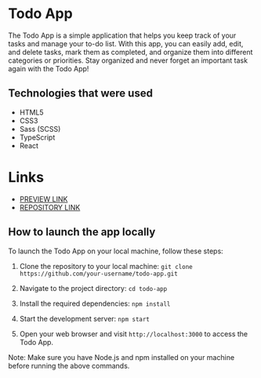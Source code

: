 # Todo App
The Todo App is a simple application that helps you keep track of your tasks and manage your to-do list. With this app, you can easily add, edit, and delete tasks, mark them as completed, and organize them into different categories or priorities. Stay organized and never forget an important task again with the Todo App!

## Technologies that were used
- HTML5
- CSS3
- Sass (SCSS)
- TypeScript
- React

# Links
- [PREVIEW LINK](https://dmytro-kravchenko.github.io/todo-app/)
- [REPOSITORY LINK](https://github.com/Dmytro-Kravchenko/todo-app)

## How to launch the app locally
To launch the Todo App on your local machine, follow these steps:

1. Clone the repository to your local machine: `git clone https://github.com/your-username/todo-app.git`

2. Navigate to the project directory: `cd todo-app`

3. Install the required dependencies: `npm install`

4. Start the development server: `npm start`

5. Open your web browser and visit `http://localhost:3000` to access the Todo App.

Note: Make sure you have Node.js and npm installed on your machine before running the above commands.
